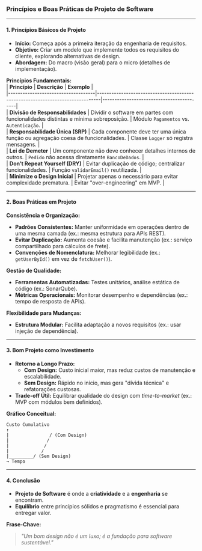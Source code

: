 ### **Princípios e Boas Práticas de Projeto de Software**

---

#### **1. Princípios Básicos de Projeto**  
- **Início:** Começa após a primeira iteração da engenharia de requisitos.  
- **Objetivo:** Criar um modelo que implemente todos os requisitos do cliente, explorando alternativas de design.  
- **Abordagem:** Do macro (visão geral) para o micro (detalhes de implementação).  

**Princípios Fundamentais:**  
| **Princípio**                      | **Descrição**                                                                 | **Exemplo**                              |  
|------------------------------------|-------------------------------------------------------------------------------|------------------------------------------|  
| **Divisão de Responsabilidades**   | Dividir o software em partes com funcionalidades distintas e mínima sobreposição. | Módulo `Pagamentos` vs. `Autenticação`. |  
| **Responsabilidade Única (SRP)**   | Cada componente deve ter uma única função ou agregação coesa de funcionalidades. | Classe `Logger` só registra mensagens.  |  
| **Lei de Demeter**                 | Um componente não deve conhecer detalhes internos de outros.                   | `Pedido` não acessa diretamente `BancoDeDados`. |  
| **Don’t Repeat Yourself (DRY)**    | Evitar duplicação de código; centralizar funcionalidades.                     | Função `validarEmail()` reutilizada.     |  
| **Minimize o Design Inicial**      | Projetar apenas o necessário para evitar complexidade prematura.               | Evitar "over-engineering" em MVP.        |  

---

#### **2. Boas Práticas em Projeto**  
**Consistência e Organização:**  
- **Padrões Consistentes:** Manter uniformidade em operações dentro de uma mesma camada (ex.: mesma estrutura para APIs REST).  
- **Evitar Duplicação:** Aumenta coesão e facilita manutenção (ex.: serviço compartilhado para cálculos de frete).  
- **Convenções de Nomenclatura:** Melhorar legibilidade (ex.: `getUserById()` em vez de `fetchUser()`).  

**Gestão de Qualidade:**  
- **Ferramentas Automatizadas:** Testes unitários, análise estática de código (ex.: SonarQube).  
- **Métricas Operacionais:** Monitorar desempenho e dependências (ex.: tempo de resposta de APIs).  

**Flexibilidade para Mudanças:**  
- **Estrutura Modular:** Facilita adaptação a novos requisitos (ex.: usar injeção de dependência).  

---

#### **3. Bom Projeto como Investimento**  
- **Retorno a Longo Prazo:**  
  - **Com Design:** Custo inicial maior, mas reduz custos de manutenção e escalabilidade.  
  - **Sem Design:** Rápido no início, mas gera "dívida técnica" e refatorações custosas.  
- **Trade-off Útil:** Equilibrar qualidade do design com *time-to-market* (ex.: MVP com módulos bem definidos).  

**Gráfico Conceitual:**  
```plaintext
Custo Cumulativo
↑
|               / (Com Design)  
|              /  
|             /  
|            /  
|_________/ (Sem Design)  
→ Tempo
```

---

#### **4. Conclusão**  
- **Projeto de Software** é onde a **criatividade** e a **engenharia** se encontram.  
- **Equilíbrio** entre princípios sólidos e pragmatismo é essencial para entregar valor.  

**Frase-Chave:**  
> *"Um bom design não é um luxo; é a fundação para software sustentável."*  

